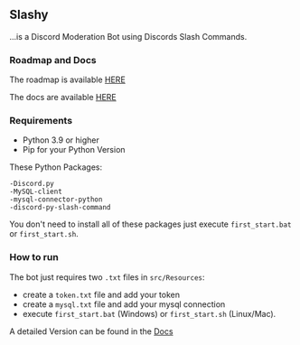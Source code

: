 ## Slashy

...is a Discord Moderation Bot using Discords Slash Commands.

### Roadmap and Docs

The roadmap is available [HERE](https://trello.com/b/cWtef4oQ/slashy)

The docs are available [HERE](https://denux.gitbook.io/slashy/)

### Requirements

- Python 3.9 or higher
- Pip for your Python Version

These Python Packages:

    -Discord.py
    -MySQL-client
    -mysql-connector-python
    -discord-py-slash-command
You don't need to install all of these packages just execute `first_start.bat`
or `first_start.sh`.

### How to run

The bot just requires two `.txt` files in `src/Resources`:

- create a `token.txt` file and add your token
- create a `mysql.txt` file and add your mysql connection
- execute `first_start.bat` (Windows) or `first_start.sh` (Linux/Mac).

A detailed Version can be found in the [Docs](https://denux.gitbook.io/slashy/how-to-run)